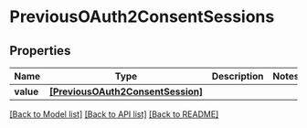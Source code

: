 # PreviousOAuth2ConsentSessions


## Properties
Name | Type | Description | Notes
------------ | ------------- | ------------- | -------------
**value** | [**[PreviousOAuth2ConsentSession]**](PreviousOAuth2ConsentSession.md) |  | 

[[Back to Model list]](../README.md#documentation-for-models) [[Back to API list]](../README.md#documentation-for-api-endpoints) [[Back to README]](../README.md)


